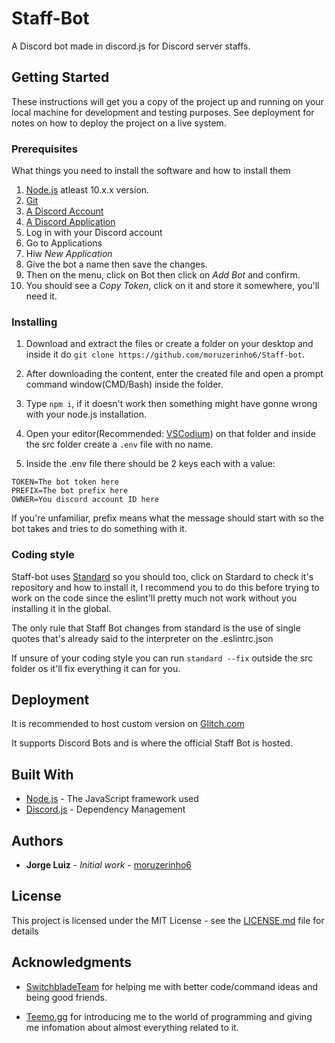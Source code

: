 # Staff-Bot

A Discord bot made in discord.js for Discord server staffs.

## Getting Started

These instructions will get you a copy of the project up and running on your local machine for development and testing purposes. See deployment for notes on how to deploy the project on a live system.

### Prerequisites

What things you need to install the software and how to install them

1. [Node.js](https://nodejs.org/en/) atleast 10.x.x version.
2. [Git](https://git-scm.com/)
3. [A Discord Account](https://discordapp.com)
4. [A Discord Application](https://discordapp.com/developers/applications/)
  1. Log in with your Discord account
  2. Go to Applications
  3. Hiw _New Application_
  4. Give the bot a name then save the changes.
  5. Then on the menu, click on Bot then click on _Add Bot_ and confirm.
  6. You should see a _Copy Token_, click on it and store it somewhere, you'll need it.

### Installing

1. Download and extract the files or create a folder on your desktop and inside it do ``git clone https://github.com/moruzerinho6/Staff-bot``.

2. After downloading the content, enter the created file and open a prompt command window(CMD/Bash) inside the folder.

3. Type ``npm i``, if it doesn't work then something might have gonne  wrong with your node.js installation.

4. Open your editor(Recommended: [VSCodium](https://github.com/VSCodium/vscodium)) on that folder and inside the src folder create a ``.env`` file with no name.

5. Inside the .env file there should be 2 keys each with a value:

```
TOKEN=The bot token here
PREFIX=The bot prefix here
OWNER=You discord account ID here
```

If you're unfamiliar, prefix means what the message should start with so the bot takes and tries to do something with it.

### Coding style

Staff-bot uses [Standard](https://github.com/standard/standard) so you should too, click on Stardard to check it's repository and how to install it, I recommend you to do this before trying to work on the code since the eslint'll pretty much not work without you installing it in the global.

The only rule that Staff Bot changes from standard is the use of single quotes that's already said to the interpreter on the .eslintrc.json

If unsure of your coding style you can run ``standard --fix`` outside the src folder os it'll fix everything it can for you.

## Deployment

It is recommended to host custom version on [Glitch.com](https://glitch.com/)

It supports Discord Bots and is where the official Staff Bot is hosted.

## Built With

* [Node.js](https://nodejs.org/en/) - The JavaScript framework used
* [Discord.js](https://discord.js.org/) - Dependency Management

## Authors

* **Jorge Luiz** - *Initial work* - [moruzerinho6](https://github.com/moruzerinho6)

## License

This project is licensed under the MIT License - see the [LICENSE.md](LICENSE.md) file for details

## Acknowledgments

* [SwitchbladeTeam](https://github.com/orgs/SwitchbladeBot/people) for helping me with better code/command ideas and being good friends.

* [Teemo.gg](https://teemo.gg/about) for introducing me to the world of programming and giving me infomation about almost everything related to it.
